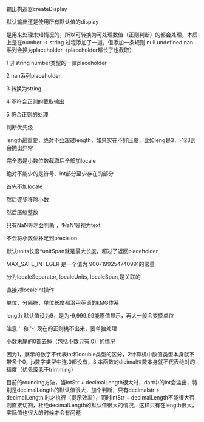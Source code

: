输出构造器createDisplay

默认输出还是使用所有默认值的display





是用来处理未知情况的，所以可转换为可处理数值（正则判断）的都会处理，本质上是在number -> string 过程添加了一道，但添加一条规则 null undefined nan系列会换为placeholder（placeholder超长了也截取）

1 非string number类型的一律placeholder

2 nan系列placeholder

3 转换为string

4 不符合正则的截取输出

5 符合正则的处理



判断优先级

length最重要，绝对不会超过length，如果实在不好压缩，比如leng是3，-123则会抛出异常

完全态是小数位数截取后全部加locale

绝对不能少的是符号、int部分至少存在的部分



首先不加locale

然后逐步移除小数

然后压缩整数



只有NaN等才会判断 ，‘NaN’等视为text

不会将小数位补足到precision

默认units长度*unitSpan就是最大长度，超过了返回placeholder

MAX_SAFE_INTEGER 是一个值为 9007199254740991的常量



分为localeSeparator, localeUnits, localeSpan,是关联的

直接对localeInt操作



单位，分隔符，单位长度都沿用英语的kMG体系



length 默认值设为9，是为-9,999.99能原值显示，再大一般会变换单位



注意 '' 和 '-' 现在的正则挑不出来，要单独处理



小数末尾的0都去掉（包括小数只有.0）的情况

因为1，展示的数字不代表int和double类型的区分，2计算机中数值类型本身就不带多个0，js数字类型中连.0都没有，3.本函数的dicimal位数本身就不代表绝对的精度（优先级低于trimming）



目前的rounding方法，当intStr + decimalLength很大时，dart中的int会溢出，特别是decimalLength的默认值很大，加个判断，只有decimalstr  > decimalLength 时才执行（提示效率），同时intStr + decimalLength不能很大否则直接切割，杜绝decimalLength的默认值很大的情况，这样只有在length很大，实际值也很大的时候才会有问题